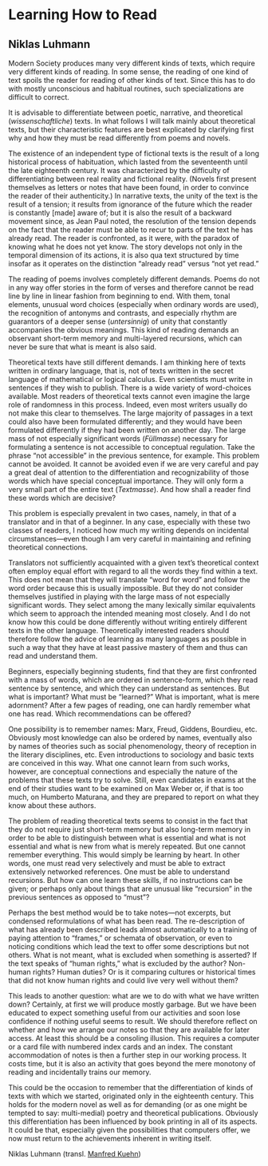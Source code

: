 # Learning How to Read

## Niklas Luhmann

Modern Society produces many very different kinds of texts, which require very different kinds of reading. In some sense, the reading of one kind of text spoils the reader for reading of other kinds of text. Since this has to do with mostly unconscious and habitual routines, such specializations are difficult to correct.

It is advisable to differentiate between poetic, narrative, and theoretical (_wissenschaftliche_) texts. In what follows I will talk mainly about theoretical texts, but their characteristic features are best explicated by clarifying first why and how they must be read differently from poems and novels.

The existence of an independent type of fictional texts is the result of a long historical process of habituation, which lasted from the seventeenth until the late eighteenth century. It was characterized by the difficulty of differentiating between real reality and fictional reality. (Novels first present themselves as letters or notes that have been found, in order to convince the reader of their authenticity.) In narrative texts, the unity of the text is the result of a tension; it results from ignorance of the future which the reader is constantly \[made\] aware of; but it is also the result of a backward movement since, as Jean Paul noted, the resolution of the tension depends on the fact that the reader must be able to recur to parts of the text he has already read. The reader is confronted, as it were, with the paradox of knowing what he does not yet know. The story develops not only in the temporal dimension of its actions, it is also qua text structured by time insofar as it operates on the distinction “already read” versus “not yet read.”

The reading of poems involves completely different demands. Poems do not in any way offer stories in the form of verses and therefore cannot be read line by line in linear fashion from beginning to end. With them, tonal elements, unusual word choices (especially when ordinary words are used), the recognition of antonyms and contrasts, and especially rhythm are guarantors of a deeper sense (_untersinnig_) of unity that constantly accompanies the obvious meanings. This kind of reading demands an observant short-term memory and multi-layered recursions, which can never be sure that what is meant is also said.

Theoretical texts have still different demands. I am thinking here of texts written in ordinary language, that is, not of texts written in the secret language of mathematical or logical calculus. Even scientists must write in sentences if they wish to publish. There is a wide variety of word-choices available. Most readers of theoretical texts cannot even imagine the large role of randomness in this process. Indeed, even most writers usually do not make this clear to themselves. The large majority of passages in a text could also have been formulated differently; and they would have been formulated differently if they had been written on another day. The large mass of not especially significant words (_Füllmasse_) necessary for formulating a sentence is not accessible to conceptual regulation. Take the phrase “not accessible” in the previous sentence, for example. This problem cannot be avoided. It cannot be avoided even if we are very careful and pay a great deal of attention to the differentiation and recognizability of those words which have special conceptual importance. They will only form a very small part of the entire text (_Textmasse_). And how shall a reader find these words which are decisive?

This problem is especially prevalent in two cases, namely, in that of a translator and in that of a beginner. In any case, especially with these two classes of readers, I noticed how much my writing depends on incidental circumstances—even though I am very careful in maintaining and refining theoretical connections.

Translators not sufficiently acquainted with a given text’s theoretical context often employ equal effort with regard to all the words they find within a text. This does not mean that they will translate “word for word” and follow the word order because this is usually impossible. But they do not consider themselves justified in playing with the large mass of not especially significant words. They select among the many lexically similar equivalents which seem to approach the intended meaning most closely. And I do not know how this could be done differently without writing entirely different texts in the other language. Theoretically interested readers should therefore follow the advice of learning as many languages as possible in such a way that they have at least passive mastery of them and thus can read and understand them.

Beginners, especially beginning students, find that they are first confronted with a mass of words, which are ordered in sentence-form, which they read sentence by sentence, and which they can understand as sentences. But what is important? What must be “learned?” What is important, what is mere adornment? After a few pages of reading, one can hardly remember what one has read. Which recommendations can be offered?

One possibility is to remember names: Marx, Freud, Giddens, Bourdieu, etc. Obviously most knowledge can also be ordered by names, eventually also by names of theories such as social phenomenology, theory of reception in the literary disciplines, etc. Even introductions to sociology and basic texts are conceived in this way. What one cannot learn from such works, however, are conceptual connections and especially the nature of the problems that these texts try to solve. Still, even candidates in exams at the end of their studies want to be examined on Max Weber or, if that is too much, on Humberto Maturana, and they are prepared to report on what they know about these authors.

The problem of reading theoretical texts seems to consist in the fact that they do not require just short-term memory but also long-term memory in order to be able to distinguish between what is essential and what is not essential and what is new from what is merely repeated. But one cannot remember everything. This would simply be learning by heart. In other words, one must read very selectively and must be able to extract extensively networked references. One must be able to understand recursions. But how can one learn these skills, if no instructions can be given; or perhaps only about things that are unusual like “recursion” in the previous sentences as opposed to “must”?

Perhaps the best method would be to take notes—not excerpts, but condensed reformulations of what has been read. The re-description of what has already been described leads almost automatically to a training of paying attention to “frames,” or schemata of observation, or even to noticing conditions which lead the text to offer some descriptions but not others. What is not meant, what is excluded when something is asserted? If the text speaks of “human rights,” what is excluded by the author? Non-human rights? Human duties? Or is it comparing cultures or historical times that did not know human rights and could live very well without them?

This leads to another question: what are we to do with what we have written down? Certainly, at first we will produce mostly garbage. But we have been educated to expect something useful from our activities and soon lose confidence if nothing useful seems to result. We should therefore reflect on whether and how we arrange our notes so that they are available for later access. At least this should be a consoling illusion. This requires a computer or a card file with numbered index cards and an index. The constant accommodation of notes is then a further step in our working process. It costs time, but it is also an activity that goes beyond the mere monotony of reading and incidentally trains our memory.

This could be the occasion to remember that the differentiation of kinds of texts with which we started, originated only in the eighteenth century. This holds for the modern novel as well as for demanding (or as one might be tempted to say: multi-medial) poetry and theoretical publications. Obviously this differentiation has been influenced by book printing in all of its aspects. It could be that, especially given the possibilities that computers offer, we now must return to the achievements inherent in writing itself.

Niklas Luhmann (transl. [Manfred Kuehn](http://takingnotenow.blogspot.com/))
